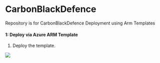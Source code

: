 # CarbonBlackDefence

Repository is for CarbonBlackDefence Deployment using Arm Templates


#### 1: Deploy via Azure ARM Template #####

1.  Deploy the template.

<a href="https://portal.azure.com/#create/Microsoft.Template/uri/https%3A%2F%2Fraw.githubusercontent.com%2Frvanaparthi%2FAzure%2Fmaster%2FDataConnectors%2FCarbonBlackDefense%2Fazure-arm-templates%2Fazuredeploy_CarbonBlackDefense_FunctionApp_Template" target="_blank">
    <img src="https://aka.ms/deploytoazurebutton""/>
</a>

